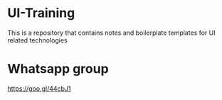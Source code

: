 # UI-Training
This is a repository that contains notes and boilerplate templates for UI related technologies


# Whatsapp group

https://goo.gl/44cbJ1